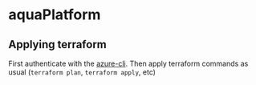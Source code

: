 # aquaPlatform

## Applying terraform

First authenticate with the [azure-cli](https://learn.microsoft.com/en-us/cli/azure/). Then apply terraform commands as usual (`terraform plan`, `terraform apply`, etc)
